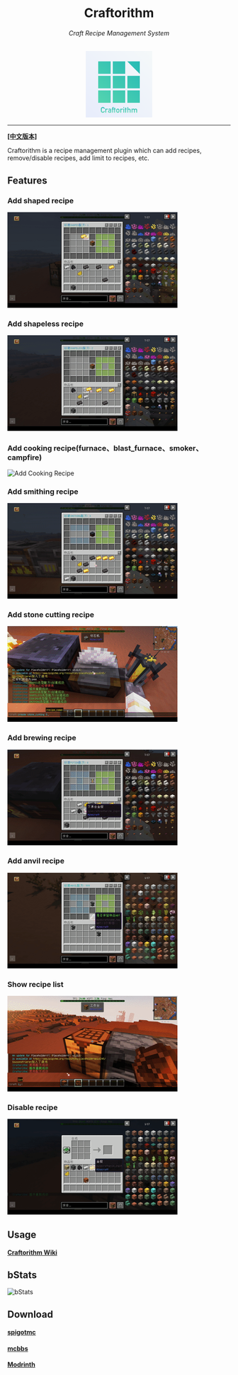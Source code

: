 <div align="center">
<h1>Craftorithm</h1>
<h6>Craft Recipe Management System</h6>

<img src="imgs/craftorithm.png" width=150 height=150 alt="Craftorithm">
</div>

----

[**[中文版本]**](https://github.com/YufiriaMazenta/Craftorithm/blob/master/README-CN.md)

Craftorithm is a recipe management plugin which can add recipes, remove/disable recipes, add limit to recipes, etc.

## Features

### Add shaped recipe

![Add Shaped Recipe](imgs/shaped.gif)

### Add shapeless recipe

![Add Shapeless Recipe](imgs/shapeless.gif)

### Add cooking recipe(furnace、blast_furnace、smoker、campfire)

![Add Cooking Recipe](imgs/cooking.gif)

### Add smithing recipe

![Add Smithing Recipe](imgs/smithing.gif)

### Add stone cutting recipe

![Add Stone Cutting Recipe](imgs/stone_cutting.gif)

### Add brewing recipe

![Add Brewing Recipe](imgs/potion.gif)

### Add anvil recipe

![Add Anvil Recipe](imgs/anvil.gif)

### Show recipe list

![Show Recipe List](imgs/recipe_list.gif)

### Disable recipe

![Disable recipe](imgs/disable_recipe.gif)

## Usage
#### [Craftorithm Wiki](https://yufiriamazenta.gitbook.io/craftorithm-wiki/)

## bStats

![bStats](https://bstats.org/signatures/bukkit/Craftorithm.svg)

## Download

#### [spigotmc](https://www.spigotmc.org/resources/craftorithm-customized-crafting-management-plugin-1-13-1-20-folia-supported.108429/)

#### [mcbbs](https://www.mcbbs.net/thread-1313942-1-1.html)

#### [Modrinth](https://modrinth.com/plugin/craftorithm)


